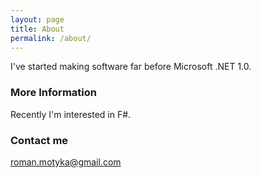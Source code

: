 ```yaml
---
layout: page
title: About
permalink: /about/
---
```


I've started making software far before Microsoft .NET 1.0.

### More Information

Recently I'm interested in F#.

### Contact me

[roman.motyka@gmail.com](mailto:roman.motyka@gmail.com)